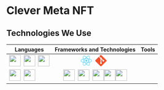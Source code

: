 # Clever Meta NFT
 
## Technologies We Use

<div id='lojc' align="center">

| Languages  | Frameworks and Technologies | Tools | 
|---|---|---|
|<div id='lojc' align="center"><img src="https://cdn.jsdelivr.net/gh/devicons/devicon/icons/html5/html5-original.svg" width="30" height="30"/>&nbsp;&nbsp;<img src="https://cdn.jsdelivr.net/gh/devicons/devicon/icons/css3/css3-original.svg" width="30" height="30"/>&nbsp;&nbsp;<img src="https://cdn.jsdelivr.net/gh/devicons/devicon/icons/javascript/javascript-original.svg" width="30" height="30"/></div>|<div id='lojc' align="center"><img src="https://github.com/devicons/devicon/blob/1119b9f84c0290e0f0b38982099a2bd027a48bf1/icons/react/react-original.svg" width="30" height="30"/>&nbsp;&nbsp;<img src="https://github.com/devicons/devicon/blob/master/icons/git/git-original.svg" width="30" height="30"/>&nbsp;&nbsp;
<img src="https://cdn.jsdelivr.net/gh/devicons/devicon/icons/bootstrap/bootstrap-original.svg" width="30" height="30"/>&nbsp;&nbsp;<img src="https://cdn.jsdelivr.net/gh/devicons/devicon/icons/firebase/firebase-plain-wordmark.svg" width="30" height="30"/>&nbsp;&nbsp;</div>|<div id='lojc' align="center"><img src="https://cdn.jsdelivr.net/gh/devicons/devicon/icons/googlecloud/googlecloud-original.svg" width="30" height="30" background-color="white"/>&nbsp;&nbsp;<img src="https://cdn.jsdelivr.net/gh/devicons/devicon/icons/androidstudio/androidstudio-original.svg" width="30" height="30"/>&nbsp;&nbsp;<img src="https://cdn.jsdelivr.net/gh/devicons/devicon/icons/figma/figma-original.svg" width="30" height="30"/><img src="https://cdn.jsdelivr.net/gh/devicons/devicon/icons/visualstudio/visualstudio-plain.svg" width="30" height="30"/><img src="https://cdn.jsdelivr.net/gh/devicons/devicon/icons/github/github-original.svg" width="30" height="30"/></div>|
